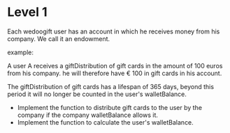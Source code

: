 # Level 1

Each wedoogift user has an account in which he receives money from his company. We call it an endowment.

example:

A user A receives a giftDistribution of gift cards in the amount of 100 euros from his company. he will therefore have €
100 in gift cards in his account.

The giftDistribution of gift cards has a lifespan of 365 days, beyond this period it will no longer be counted in the
user's walletBalance.

* Implement the function to distribute gift cards to the user by the company if the company walletBalance allows it.
* Implement the function to calculate the user's walletBalance.